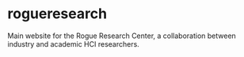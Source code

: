 # rogueresearch
Main website for the Rogue Research Center, a collaboration between industry and academic HCI researchers.
